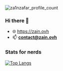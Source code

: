 <img src="https://komarev.com/ghpvc/?username=za1nzafar" alt="za1nzafar_profile_count" />

### Hi there 👋

- 🌐 <a href="https://www.zain.ovh">https://zain.ovh</a>
- 📫  **contact@zain.ovh**

### Stats for nerds
[![Top Langs](https://github-readme-stats.vercel.app/api/top-langs/?username=za1nzafar&hide_border=true&theme=dark)](https://github.com/anuraghazra/github-readme-stats) 
